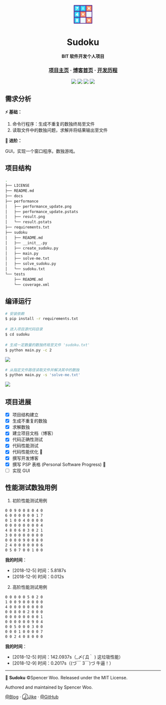 <div align="center">

<img src="https://raw.githubusercontent.com/spencerwooo/Sudoku/docs/docs/.vuepress/public/favicon.png" alt="Sudoku" width="12%" >

<h1>Sudoku</h1>

<strong>BIT 软件开发个人项目</strong><br>

<h3>
<a href="https://github.com/spencerwooo/Sudoku">项目主页</a>
<span> · </span>
<a href="https://spencerwoo.com/Sudoku">博客首页</a>
<span> · </span>
<a href="https://spencerwoo.com/Sudoku/Progress">开发历程</a>
</h3>

[![](https://img.shields.io/travis/spencerwooo/Sudoku/docs.svg?style=for-the-badge)](https://travis-ci.org/spencerwooo/Sudoku)
[![](https://img.shields.io/codacy/grade/af90b6b7da74437ca6b1b1b0eb0443cd.svg?style=for-the-badge)](https://www.codacy.com/app/spencerwooo/Sudoku?utm_source=github.com&utm_medium=referral&utm_content=spencerwooo/Sudoku&utm_campaign=Badge_Grade)
[![](https://img.shields.io/codacy/coverage/af90b6b7da74437ca6b1b1b0eb0443cd.svg?style=for-the-badge)](https://www.codacy.com/app/spencerwooo/Sudoku?utm_source=github.com&utm_medium=referral&utm_content=spencerwooo/Sudoku&utm_campaign=Badge_Coverage)
[![](https://img.shields.io/github/license/spencerwooo/Sudoku.svg?style=for-the-badge)](https://github.com/spencerwooo/Sudoku/blob/master/LICENSE)

</div>

## 需求分析

**⚡ 基础：**

1.  命令行程序：生成不重复的数独终局至文件
2.  读取文件中的数独问题，求解并将结果输出至文件

**🚀 进阶：**

GUI，实现一个窗口程序。数独游戏。

## 项目结构

```bash
.
├── LICENSE
├── README.md
├── docs
├── performance
│   ├── performance_update.png
│   ├── performance_update.pstats
│   ├── result.png
│   └── result.pstats
├── requirements.txt
├── sudoku
│   ├── README.md
│   ├── __init__.py
│   ├── create_sudoku.py
│   ├── main.py
│   ├── solve-me.txt
│   ├── solve_sudoku.py
│   └── sudoku.txt
└── tests
    ├── README.md
    └── coverage.xml
```

## 编译运行

```bash
# 安装依赖
$ pip install -r requirements.txt

# 进入项目源代码目录
$ cd sudoku

# 生成一定数量的数独终局至文件 'sudoku.txt'
$ python main.py -c 2
```

![](https://i.loli.net/2018/12/06/5c08b302336dd.png)

```bash
# 从指定文件路径读取文件并解决其中的数独
$ python main.py -s 'solve-me.txt'
```

![](https://i.loli.net/2018/12/06/5c08b3635562f.png)

## 项目进展

-   [x] 项目结构建立
-   [x] 生成不重复的数独
-   [x] 求解数独
-   [x] 建立项目文档（博客）
-   [x] 代码正确性测试
-   [x] 代码性能测试
-   [x] 代码性能优化 🚩
-   [x] 撰写开发博客
-   [x] 撰写 PSP 表格 (Personal Software Progress) 🚩
-   [ ] 实现 GUI

## 性能测试数独用例

1.  初阶性能测试用例

```
0 0 9 0 0 8 0 4 0
6 0 0 0 0 0 0 1 7
0 1 0 0 4 0 0 0 0
0 0 0 0 0 0 0 0 4
4 8 0 6 0 3 0 2 1
3 0 0 0 0 0 0 0 0
0 0 0 0 9 0 0 8 0
2 4 0 0 0 0 0 0 6
0 5 0 7 0 0 1 0 0
```

**我的时间**：

- [2018-12-5] 时间：5.8187s
- [2018-12-9] 时间：0.012s

2.  高阶性能测试用例

```
0 0 0 0 0 5 0 2 0
1 0 0 9 0 0 0 0 0
4 0 0 0 0 0 0 0 0
0 0 8 0 0 2 0 0 0
0 0 0 0 0 0 0 0 1
0 0 0 0 0 0 9 0 4
0 0 5 0 0 0 3 0 0
0 0 0 1 0 0 0 0 7
0 0 2 4 0 8 0 0 0
```

**我的时间**：

- [2018-12-5] 时间：142.0937s（_〆(´Д｀ ) 这垃圾性能）
- [2018-12-9] 时间：0.2017s（(づ￣ 3￣)づ 牛逼！）


* * *

🔢 **Sudoku** ©Spencer Woo. Released under the MIT License.

Authored and maintained by Spencer Woo.

[@Blog](https://spencerwoo.com/) · [ⒿJike](https://web.okjike.com/user/4DDA0425-FB41-4188-89E4-952CA15E3C5E/post) · [@GitHub](https://github.com/spencerwooo)
